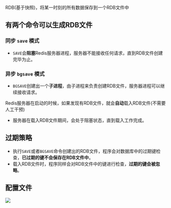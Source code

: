 RDB(基于快照)，将某一时刻的所有数据保存到一个RDB文件中

## 有两个命令可以生成RDB文件

### 同步 `save` 模式

- `SAVE`会**阻塞**Redis服务器进程，服务器不能接收任何请求，直到RDB文件创建完毕为止。

### 异步 `bgsave` 模式

- `BGSAVE`创建出一个**子进程**，由子进程来负责创建RDB文件，服务器进程可以继续接收请求。

Redis服务器在启动的时候，如果发现有RDB文件，就会**自动**载入RDB文件(不需要人工干预)

- 服务器在载入RDB文件期间，会处于阻塞状态，直到载入工作完成。



## 过期策略

- 执行`SAVE`或者`BGSAVE`命令创建出的RDB文件，程序会对数据库中的过期键检查，**已过期的键不会保存在RDB文件中**。
- 载入RDB文件时，程序同样会对RDB文件中的键进行检查，**过期的键会被忽略**。



## 配置文件

![](https://pic1.superbed.cn/item/5de8f269f1f6f81c50d16c61.jpg)



